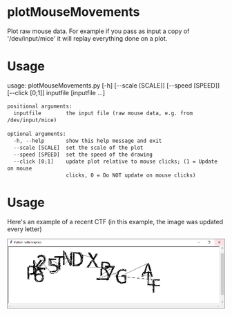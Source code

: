 # plotMouseMovements

Plot raw mouse data.
For example if you pass as input a copy of '/dev/input/mice' it will replay everything done on a plot.


# Usage

usage: plotMouseMovements.py [-h] [--scale [SCALE]] [--speed [SPEED]]
                             [--click [0;1]]
                             inputfile [inputfile ...]
```
positional arguments:
  inputfile        the input file (raw mouse data, e.g. from /dev/input/mice)

optional arguments:
  -h, --help       show this help message and exit
  --scale [SCALE]  set the scale of the plot
  --speed [SPEED]  set the speed of the drawing
  --click [0;1]    update plot relative to mouse clicks; (1 = Update on mouse
                   clicks, 0 = Do NOT update on mouse clicks)
```
                   
                   
# Usage

Here's an example of a recent CTF (in this example, the image was updated every letter)

![alt text](https://github.com/regi18/plotMouseMovements/blob/master/example.jpg)
